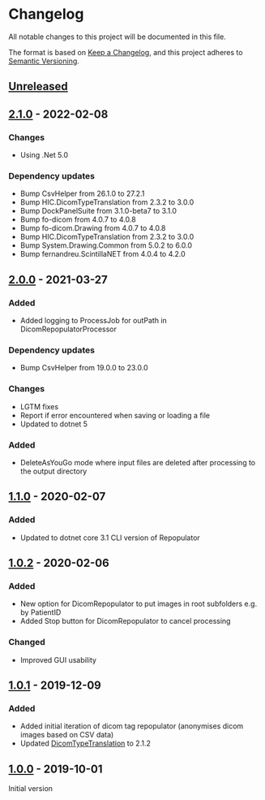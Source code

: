 # Changelog
All notable changes to this project will be documented in this file.

The format is based on [Keep a Changelog](https://keepachangelog.com/en/1.0.0/),
and this project adheres to [Semantic Versioning](https://semver.org/spec/v2.0.0.html).

## [Unreleased]

## [2.1.0] - 2022-02-08

### Changes

- Using .Net 5.0

### Dependency updates

- Bump CsvHelper from 26.1.0 to 27.2.1
- Bump HIC.DicomTypeTranslation from 2.3.2 to 3.0.0
- Bump DockPanelSuite from 3.1.0-beta7 to 3.1.0
- Bump fo-dicom from 4.0.7 to 4.0.8
- Bump fo-dicom.Drawing from 4.0.7 to 4.0.8
- Bump HIC.DicomTypeTranslation from 2.3.2 to 3.0.0
- Bump System.Drawing.Common from 5.0.2 to 6.0.0
- Bump fernandreu.ScintillaNET from 4.0.4 to 4.2.0


## [2.0.0] - 2021-03-27

### Added

- Added logging to ProcessJob for outPath in DicomRepopulatorProcessor

### Dependency updates

- Bump CsvHelper from 19.0.0 to 23.0.0

### Changes

- LGTM fixes
- Report if error encountered when saving or loading a file
- Updated to dotnet 5

### Added

- DeleteAsYouGo mode where input files are deleted after processing to the output directory

## [1.1.0] - 2020-02-07

### Added

- Updated to dotnet core 3.1 CLI version of Repopulator

## [1.0.2] - 2020-02-06

### Added

- New option for DicomRepopulator to put images in root subfolders e.g. by PatientID
- Added Stop button for DicomRepopulator to cancel processing

### Changed

- Improved GUI usability 

## [1.0.1] - 2019-12-09

### Added 

- Added initial iteration of dicom tag repopulator (anonymises dicom images based on CSV data)
- Updated [DicomTypeTranslation] to 2.1.2

## [1.0.0] - 2019-10-01

Initial version


[Unreleased]: https://github.com/HicServices/DicomTemplateBuilder/compare/v2.1.0...develop
[2.1.0]: https://github.com/HicServices/DicomTemplateBuilder/compare/v2.0.0...v2.1.0
[2.0.0]: https://github.com/HicServices/DicomTemplateBuilder/compare/v1.1.0...v2.0.0
[1.1.0]: https://github.com/HicServices/DicomTemplateBuilder/compare/v1.0.2...v1.1.0
[1.0.2]: https://github.com/HicServices/DicomTemplateBuilder/compare/v1.0.1...v1.0.2
[1.0.1]: https://github.com/HicServices/DicomTemplateBuilder/compare/v1.0.0...v1.0.1
[1.0.0]: https://github.com/HicServices/DicomTemplateBuilder/tree/v1.0.0
[DicomTypeTranslation]: https://github.com/HicServices/DicomTypeTranslation
